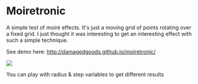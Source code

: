# Moiretronic

A simple test of moiré effects. It's just a moving grid of points rotating over a fixed grid. I just thought it was interesting to get an interesting effect with such a simple technique.

See demo here: http://damagedgoods.github.io/moiretronic/

![](./img/moire.gif)

You can play with radius & step variables to get different results
